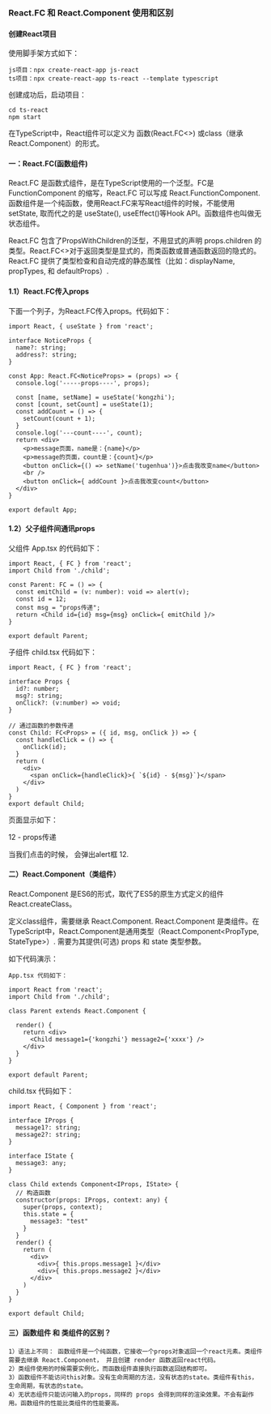 
### React.FC 和 React.Component 使用和区别

#### 创建React项目

使用脚手架方式如下：
```
js项目：npx create-react-app js-react
ts项目：npx create-react-app ts-react --template typescript
```
创建成功后，启动项目：
```
cd ts-react
npm start
```
在TypeScript中，React组件可以定义为 函数(React.FC<>) 或class（继承React.Component）的形式。

#### 一：React.FC(函数组件)

  React.FC 是函数式组件，是在TypeScript使用的一个泛型。FC是 FunctionComponent 的缩写，React.FC 可以写成 React.FunctionComponent.
函数组件是一个纯函数，使用React.FC来写React组件的时候，不能使用 setState, 取而代之的是 useState(), useEffect()等Hook API。函数组件也叫做无状态组件。

  React.FC 包含了PropsWithChildren的泛型，不用显式的声明 props.children 的类型。React.FC<>对于返回类型是显式的，而类函数或普通函数返回的隐式的。
  React.FC 提供了类型检查和自动完成的静态属性（比如：displayName, propTypes, 和 defaultProps）.

#### 1.1）React.FC传入props

下面一个列子，为React.FC传入props。代码如下：
```
import React, { useState } from 'react';

interface NoticeProps { 
  name?: string;
  address?: string;
}

const App: React.FC<NoticeProps> = (props) => { 
  console.log('-----props----', props);

  const [name, setName] = useState('kongzhi');
  const [count, setCount] = useState(1);
  const addCount = () => { 
    setCount(count + 1);
  }
  console.log('---count----', count);
  return <div>
    <p>message页面，name是：{name}</p>
    <p>message的页面，count是：{count}</p>
    <button onClick={() => setName('tugenhua')}>点击我改变name</button>
    <br />
    <button onClick={ addCount }>点击我改变count</button>
  </div>
}

export default App;
```
#### 1.2）父子组件间通讯props

父组件 App.tsx 的代码如下：
```
import React, { FC } from 'react';
import Child from './child';

const Parent: FC = () => { 
  const emitChild = (v: number): void => alert(v);
  const id = 12;
  const msg = "props传递";
  return <Child id={id} msg={msg} onClick={ emitChild }/>
}

export default Parent;
```
子组件 child.tsx 代码如下：
```
import React, { FC } from 'react';

interface Props { 
  id?: number;
  msg?: string;
  onClick?: (v:number) => void;
}

// 通过函数的参数传递
const Child: FC<Props> = ({ id, msg, onClick }) => { 
  const handleClick = () => { 
    onClick(id);
  }
  return (
    <div>
      <span onClick={handleClick}>{ `${id} - ${msg}`}</span>
    </div>
  )
}
export default Child;
```
页面显示如下：

12 - props传递

当我们点击的时候， 会弹出alert框 12.

#### 二）React.Component（类组件）

  React.Component 是ES6的形式，取代了ES5的原生方式定义的组件 React.createClass。

  定义class组件，需要继承 React.Component. React.Component 是类组件。在TypeScript中，React.Component是通用类型（React.Component<PropType, StateType>）. 需要为其提供(可选) props 和 state 类型参数。

  如下代码演示：
```
App.tsx 代码如下：

import React from 'react';
import Child from './child';

class Parent extends React.Component { 
  
  render() { 
    return <div>
      <Child message1={'kongzhi'} message2={'xxxx'} />
    </div>
  }
}

export default Parent;
```
child.tsx 代码如下：
```
import React, { Component } from 'react';

interface IProps { 
  message1?: string;
  message2?: string;
}

interface IState { 
  message3: any;
}

class Child extends Component<IProps, IState> { 
  // 构造函数
  constructor(props: IProps, context: any) { 
    super(props, context);
    this.state = {
      message3: "test"
    }
  }
  render() { 
    return (
      <div>
        <div>{ this.props.message1 }</div>
        <div>{ this.props.message2 }</div>
      </div>
    )
  }
}

export default Child;
```
#### 三）函数组件 和 类组件的区别？
```
1）语法上不同： 函数组件是一个纯函数，它接收一个props对象返回一个react元素。类组件需要去继承 React.Component， 并且创建 render 函数返回react代码。
2）类组件使用的时候需要实例化，而函数组件直接执行函数返回结构即可。
3）函数组件不能访问this对象。没有生命周期的方法，没有状态的state。类组件有this，生命周期，有状态的state。
4）无状态组件只能访问输入的props，同样的 props 会得到同样的渲染效果。不会有副作用。函数组件的性能比类组件的性能要高。
```
